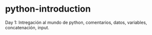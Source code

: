 # python-introduction
Day 1: Intregación al mundo de python, comentarios, datos, variables, concatenación, input.
